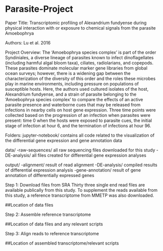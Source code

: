 # Parasite-Project

Paper Title: Transcriptomic profiling of Alexandrium fundyense during physical interaction with or exposure to chemical signals from the parasite Amoebophrya

Authors: Lu et al. 2016

Project Overview: The ‘Amoebophrya species complex’ is part of the order Syndiniales, a diverse lineage of parasites known to infect dinoflagellates (including harmful algal bloom taxa), ciliates, radiolarians, and copepods. These parasites dominate molecular marker gene libraries from global ocean surveys; however, there is a widening gap between the characterization of the diversity of this order and the roles these microbes play in marine environments, including pressure on populations of susceptible hosts. Here, the authors used cultured isolates of the host, Alexandrium fundyense, and a strain of parasite belonging to the ‘Amoebophrya species complex’ to compare the effects of an active parasite presence and waterborne cues that may be released from infections in nearby cells on host gene expression. Three time points were collected based on the progression of an infection when parasites were present: time 0 when the hosts were exposed to parasite cues, the initial stage of infection at hour 6, and the termination of infections at hour 96. 

Folders:
jupyter-notebook/ contains all code related to the visualization of the differential gene expression and gene annotation data

data/
  -raw-sequences/ all raw sequencing files downloaded for this study
  -DE-analysis/ all files created for differential gene expression analyses
  
output/
  -alignment/ result of read alignment
  -DE-analysis/ compiled results of differential expression analysis
  -gene-annotation/ result of gene annotation of differentially expressed genes

Step 1: Download files from SRA
Thirty three single end read files are available publically from this study. To supplement the reads available from this study, a reference transcriptome from MMETP was also downloaded. 

##Location of data files

Step 2: Assemble reference transcriptome

##Location of data files and any relevant scripts

Step 3: Align reads to reference transcriptome

##Location of assembled transcriptome/relevant scripts


